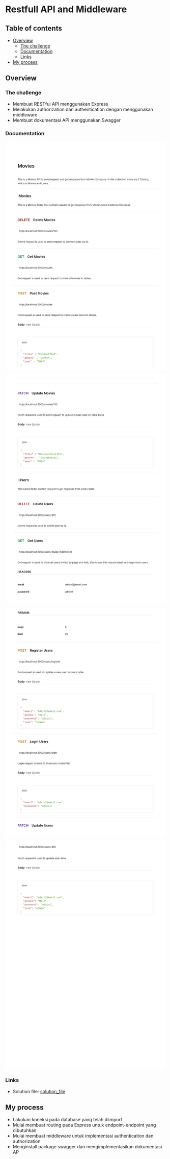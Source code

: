 # Restfull API and Middleware

## Table of contents

- [Overview](#overview)
  - [The challenge](#the-challenge)
  - [Documentation](#documentation)
  - [Links](#links)
- [My process](#my-process)

## Overview

### The challenge
- Membuat RESTful API menggunakan Express
- Melakukan authorization dan authentication dengan menggunakan middleware
- Membuat dokumentasi API menggunakan Swagger


### Documentation
![Postman Documentation](images/Movies_SS_page-0001.jpg)

![Postman Documentation](images/Movies_SS_page-0002.jpg)

![Postman Documentation](images/Movies_SS_page-0003.jpg)

![Postman Documentation](images/Movies_SS_page-0004.jpg)

### Links

- Solution file: [solution_file](app.js)

## My process
- Lakukan koneksi pada database yang telah diimport
- Mulai membuat routing pada Express untuk endpoint-endpoint yang dibutuhkan
- Mulai membuat middleware untuk implementasi authentication dan authorization
- Menginstall package swagger dan mengimplementasikan dokumentasi AP

